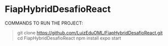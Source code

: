 # FiapHybridDesafioReact

COMMANDS TO RUN THE PROJECT:
> git clone https://github.com/LuizEduOML/FiapHybridDesafioReact.git
> cd FiapHybridDesafioReact
> npm install
> expo start
